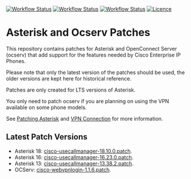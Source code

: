 [![Workflow Status](https://img.shields.io/github/workflow/status/usecallmanagernz/patches/asterisk-18%20build/master?label=asterisk-18%20build)](https://github.com/usecallmanagernz/patches/actions/workflows/asterisk-18.yml) [![Workflow Status](https://img.shields.io/github/workflow/status/usecallmanagernz/patches/asterisk-16%20build/master?label=asterisk-16%20build)](https://github.com/usecallmanagernz/patches/actions/workflows/asterisk-16.yml) [![Workflow Status](https://img.shields.io/github/workflow/status/usecallmanagernz/patches/ocserv%20build/master?label=ocserv%20build)](https://github.com/usecallmanagernz/patches/actions/workflows/ocserv.yml) [![Licence](https://img.shields.io/github/license/usecallmanagernz/patches?color=red)](LICENSE)

# Asterisk and Ocserv Patches

This repository contains patches for Asterisk and OpenConnect Server
(ocserv) that add support for the features needed by Cisco Enterprise
IP Phones.

Please note that only the latest version of the patches should be used,
the older versions are kept here for historical reference.

Patches are only created for LTS versions of Asterisk.

You only need to patch ocserv if you are planning on using the VPN
available on some phone models.

See [Patching Asterisk](http://usecallmanager.nz/patching-asterisk.html)
and [VPN Connection](http://usecallmanager.nz/vpn-group.html) for more
information.

## Latest Patch Versions

* Asterisk 18: [cisco-usecallmanager-18.10.0.patch](asterisk/cisco-usecallmanager-18.10.0.patch).
* Asterisk 16: [cisco-usecallmanager-16.23.0.patch](asterisk/cisco-usecallmanager-16.23.0.patch).
* Asterisk 13: [cisco-usecallmanager-13.38.2.patch](asterisk/cisco-usecallmanager-13.38.2.patch).
* OCServ: [cisco-webvpnlogin-1.1.6.patch](ocserv/cisco-webvpnlogin-1.1.6.patch).
